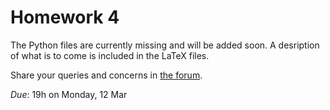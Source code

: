# Homework 4

The Python files are currently missing and will be added soon. A desription of what is to come is included in the LaTeX files.

Share your queries and concerns in [the forum](https://habibedu.facebook.com/groups/376032139504449/).

_Due_: 19h on Monday, 12 Mar
